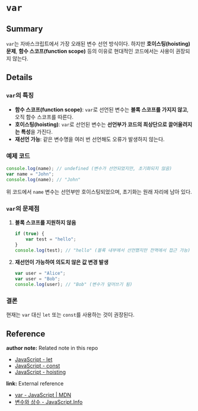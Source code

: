 # `var`  

## Summary  
`var`는 자바스크립트에서 가장 오래된 변수 선언 방식이다. 하지만 **호이스팅(hoisting) 문제**, **함수 스코프(function scope)** 등의 이유로 현대적인 코드에서는 사용이 권장되지 않는다.  

## Details  

### `var`의 특징  
- **함수 스코프(function scope)**: `var`로 선언된 변수는 **블록 스코프를 가지지 않고**, 오직 함수 스코프를 따른다.  
- **호이스팅(hoisting)**: `var`로 선언된 변수는 **선언부가 코드의 최상단으로 끌어올려지는 특성**을 가진다.  
- **재선언 가능**: 같은 변수명을 여러 번 선언해도 오류가 발생하지 않는다.  

### 예제 코드  
```javascript
console.log(name); // undefined (변수가 선언되었지만, 초기화되지 않음)
var name = "John";
console.log(name); // "John"
```
위 코드에서 `name` 변수는 선언부만 호이스팅되었으며, 초기화는 원래 자리에 남아 있다.  

### `var`의 문제점  
1. **블록 스코프를 지원하지 않음**  
   ```javascript
   if (true) {
       var test = "hello";
   }
   console.log(test); // "hello" (블록 내부에서 선언했지만 전역에서 접근 가능)
   ```
2. **재선언이 가능하여 의도치 않은 값 변경 발생**  
   ```javascript
   var user = "Alice";
   var user = "Bob";
   console.log(user); // "Bob" (변수가 덮어쓰기 됨)
   ```

### 결론  
현재는 `var` 대신 `let` 또는 `const`를 사용하는 것이 권장된다.  

## Reference
<!-- 사용하지 않는 레퍼런스 종류는 삭제 후 업로드 -->

**author note:** Related note in this repo
- [JavaScript - let](./Let.md)
- [JavaScript - const](./Const.md)
- [JavaScript - hoisting](./Hoisting.md)

**link:** External reference
- [var - JavaScript | MDN](https://developer.mozilla.org/ko/docs/Web/JavaScript/Reference/Statements/var)
- [변수와 상수 - JavaScript.Info](https://ko.javascript.info/variables)